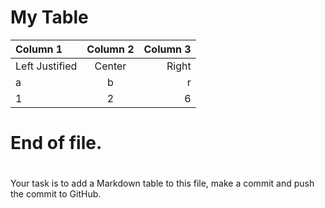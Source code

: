 # My Table

| Column 1 | Column 2 | Column 3 |
| :- | :-: | -: |
| Left Justified | Center | Right |
| a | b | r |
| 1 | 2 | 6 |

# End of file.
# </span>

#

Your task is to add a Markdown table to this file, make a commit and push the commit to GitHub.